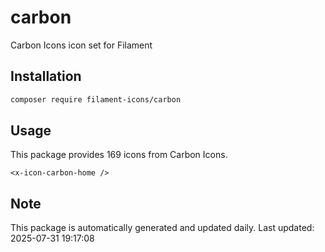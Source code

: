 # carbon

Carbon Icons icon set for Filament

## Installation

```bash
composer require filament-icons/carbon
```

## Usage

This package provides 169 icons from Carbon Icons.

```blade
<x-icon-carbon-home />
```

## Note

This package is automatically generated and updated daily.
Last updated: 2025-07-31 19:17:08
